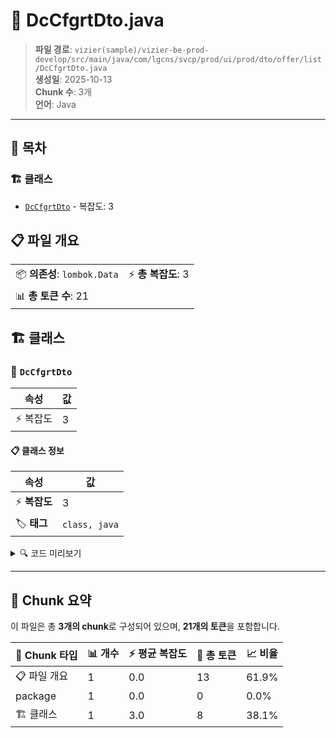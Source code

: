 # 📄 DcCfgrtDto.java

> **파일 경로**: `vizier(sample)/vizier-be-prod-develop/src/main/java/com/lgcns/svcp/prod/ui/prod/dto/offer/list/DcCfgrtDto.java`  
> **생성일**: 2025-10-13  
> **Chunk 수**: 3개  
> **언어**: Java
---

## 📑 목차

### 🏗️ 클래스
- [`DcCfgrtDto`](#class-dccfgrtdto) - 복잡도: 3

## 📋 파일 개요

| | |
|--|--|
| 📦 **의존성**: `lombok.Data` | ⚡ **총 복잡도**: 3 |
| 📊 **총 토큰 수**: 21 |  |



## 🏗️ 클래스

### <a id="class-dccfgrtdto"></a>🎯 `DcCfgrtDto`

| 속성 | 값 |
|------|----|
| ⚡ 복잡도 | 3 |



#### 📋 클래스 정보

| 속성 | 값 |
|------|----|
| ⚡ **복잡도** | 3 || 📍 **라인 범위** | 6-6 |
| 🏷️ **태그** | `class, java` |

<details>
<summary>🔍 코드 미리보기</summary>

```java
public class DcCfgrtDto {
    private String dcntRegDivsCd;
}...
```

**Chunk 정보**
- 🆔 **ID**: `642cedec6d05`
- 📍 **라인**: 6-6
- 📊 **토큰**: 8
- 🏷️ **태그**: `class, java`

</details>

---





## 🧩 Chunk 요약

이 파일은 총 **3개의 chunk**로 구성되어 있으며, **21개의 토큰**을 포함합니다.

| 🧩 Chunk 타입 | 📊 개수 | ⚡ 평균 복잡도 | 📝 총 토큰 | 📈 비율 |
|---------------|--------|-------------|----------|--------|
| 📋 파일 개요 | 1 | 0.0 | 13 | 61.9% |
| package | 1 | 0.0 | 0 | 0.0% |
| 🏗️ 클래스 | 1 | 3.0 | 8 | 38.1% |

